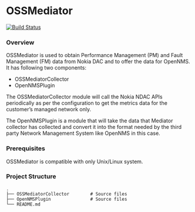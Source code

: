 # OSSMediator

[![Build Status](https://travis-ci.org/nokia/OSSMediator.svg?branch=travis_ci_setup)](https://travis-ci.org/nokia/OSSMediator)

### Overview

OSSMediator is used to obtain Performance Management (PM) and Fault Management (FM) data from Nokia DAC and to offer the data for OpenNMS.  
It has following two components:
- OSSMediatorCollector
- OpenNMSPlugin

The OSSMediatorCollector module will call the Nokia NDAC APIs periodically as per the configuration to get the metrics data for the customer’s managed network only.  

The OpenNMSPlugin is a module that will take the data that Mediator collector has collected and convert it into the format needed by the third party Network Management System like OpenNMS in this case.

### Prerequisites

OSSMediator is compatible with only Unix/Linux system.

### Project Structure

    .  
    ├── OSSMediatorCollector        # Source files  
    ├── OpenNMSPlugin               # Source files
    └── README.md  
